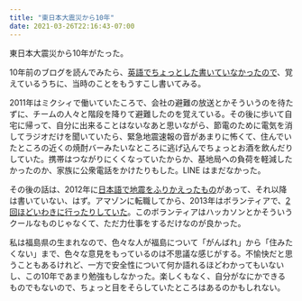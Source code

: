 ```yaml
---
title: "東日本大震災から10年"
date: 2021-03-26T22:16:43-07:00
---
```

東日本大震災から10年がたった。

10年前のブログを読んでみたら、[英語でちょっとした書いていなかったので](https://blog.8-p.info/2011/03/14/earthquake.html)、覚えているうちに、当時のことをもうすこし書いてみる。

2011年はミクシィで働いていたころで、会社の避難の放送とかそういうのを待たずに、チームの人々と階段を降りて避難したのを覚えている。その後に歩いて自宅に帰って、自分に出来ることはないなあと思いながら、節電のために電気を消してラジオだけを聞いていたら、緊急地震速報の音があまりに怖くて、住んでいたところの近くの焼酎バーみたいなところに逃げ込んでちょっとお酒を飲んだりしていた。携帯はつながりにくくなっていたからか、基地局への負荷を軽減したかったのか、家族に公衆電話をかけたりもした。LINE はまだなかった。

その後の話は、2012年に[日本語で地震をふりかえったもの](http://2012.8-p.info/japanese/3/11/earthquake)があって、それ以降は書いていない、はず。アマゾンに転職してから、2013年はボランティアで、[2回ほどいわきに行ったりしていた](https://www.amazon.co.jp/gp/feature.html?ie=UTF8&docId=3078249626)。このボランティアはハッカソンとかそういうクールなものじゃなくて、ただ力仕事をするだけなのが良かった。

私は福島県の生まれなので、色々な人が福島について「がんばれ」から「住みたくない」まで、色々な意見をもっているのは不思議な感じがする。不愉快だと思うこともあるけれど、一方で安全性について何か語れるほどわかってもいないし、この10年であまり勉強もしなかった。楽しくもなく、自分がなにかできるものでもないので、ちょっと目をそらしていたところはあるのかもしれない。
